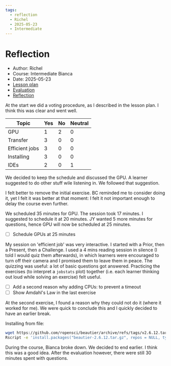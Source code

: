 ```yaml
---
tags:
  - reflection
  - Richel
  - 2025-05-23
  - Intermediate
---
```


# Reflection

- Author: Richel
- Course: Intermediate Bianca
- Date: 2025-05-23
- [Lesson plan](../../lesson_plans/20250523/20250523_richel.md)
- [Evaluation](../../evaluations/20250523/README.md)
- [Reflection](../../reflections/20250523/20250523_richel.md)

At the start we did a voting procedure,
as I described in the lesson plan.
I think this was clear and went well.

Topic         |Yes|No |Neutral
--------------|---|---|-------
GPU           |1  |2  |0
Transfer      |3  |0  |0
Efficient jobs|3  |0  |0
Installing    |3  |0  |0
IDEs          |2  |0  |1

We decided to keep the schedule and discussed the GPU.
A learner suggested to do other stuff wile listening in.
We followed that suggestion.

I felt better to remove the initial exercise.
BC reminded me to consider doing it, yet I felt it was better at that moment:
I felt it not important enough to delay the course even further.

We scheduled 35 minutes for GPU. The session took 17 minutes.
I suggested to schedule it at 20 minutes. JY wanted 5 more minutes
for questions, hence GPU will now be scheduled at 25 minutes.

- [ ] Schedule GPUs at 25 minutes

My session on 'efficient job' was very interactive.
I started with a Prior, then a Present, then a Challenge.
I used a 4 mins reading session in silence (I told
I would quiz them afterwards), in which
learners were encouraged to turn off their camera
and I promised them to leave them in peace.
The quizzing was useful: a lot of basic questions got
answered. Practicing the exercises (to interpret a
`jobstats` plot) together (i.e. each learner thinking
out loud while solving an exercise) felt
useful.

- [ ] Add a second reason why adding CPUs: to prevent
  a timeout
- [ ] Show Amdahl's Law in the last exercise

At the second exercise, I found a reason why they could
not do it (where it worked for me). We were quick
to conclude this and I quickly decided to have an earlier
break.

Installing from file:

```bash
wget https://github.com/ropensci/beautier/archive/refs/tags/v2.6.12.tar.gz
Rscript -e 'install.packages("beautier-2.6.12.tar.gz", repos = NULL, type="source")'
```

During the course, Bianca broke down. We decided to end earlier.
I think this was a good idea. After the evaluation however, there were
still 30 minutes spent with questions.

